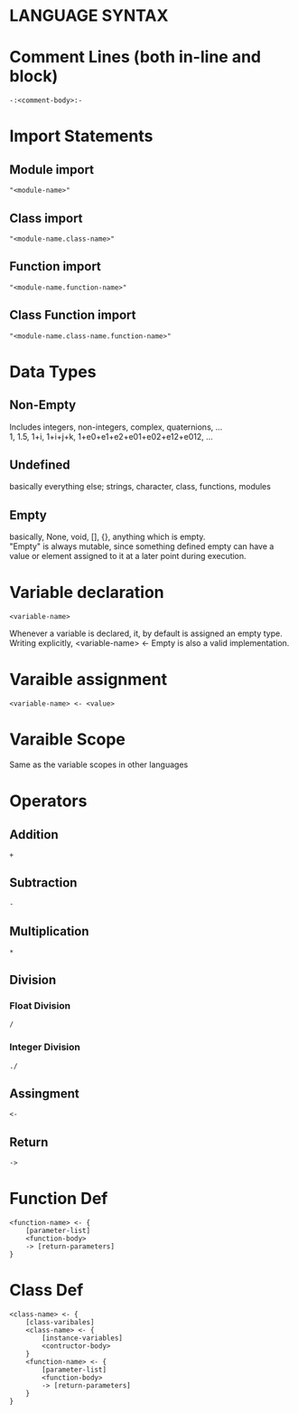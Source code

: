 # LANGUAGE SYNTAX

# Comment Lines (both in-line and block)
    -:<comment-body>:-

# Import Statements
## Module import
    "<module-name>"
## Class import
    "<module-name.class-name>"
## Function import
    "<module-name.function-name>"
## Class Function import
    "<module-name.class-name.function-name>"

# Data Types
## Non-Empty
Includes integers, non-integers, complex, quaternions, ...  
1, 1.5, 1+i, 1+i+j+k, 1+e0+e1+e2+e01+e02+e12+e012, ...
## Undefined
basically everything else; strings, character, class, functions, modules
## Empty
basically, None, void, [], {}, anything which is empty.  
"Empty" is always mutable, since something defined empty can have a value or element assigned to it at a later point during execution.

# Variable declaration
    <variable-name>
Whenever a variable is declared, it, by default is assigned an empty type. Writing explicitly, <variable-name\> <- Empty is also a valid implementation. 
# Varaible assignment
    <variable-name> <- <value>
# Varaible Scope
Same as the variable scopes in other languages

# Operators
## Addition
    +
## Subtraction
    -
## Multiplication
    *
## Division
### Float Division
    /
### Integer Division
    ./
    
## Assingment
    <-
## Return
    ->

# Function Def
```
<function-name> <- {
    [parameter-list]
    <function-body>
    -> [return-parameters]
}
```

# Class Def
```
<class-name> <- {
    [class-varibales]
    <class-name> <- {
        [instance-variables]
        <contructor-body>
    }
    <function-name> <- {
        [parameter-list]
        <function-body>
        -> [return-parameters]
    }
}
```

